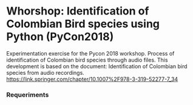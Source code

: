 # Whorshop: Identification of Colombian Bird species using Python (PyCon2018)

Experimentation exercise for the Pycon 2018 workshop. 
Process of identification of Colombian bird species through audio files.
This development is based on the document: Identification of Colombian bird species from audio recordings. https://link.springer.com/chapter/10.1007%2F978-3-319-52277-7_34

### Requeriments
